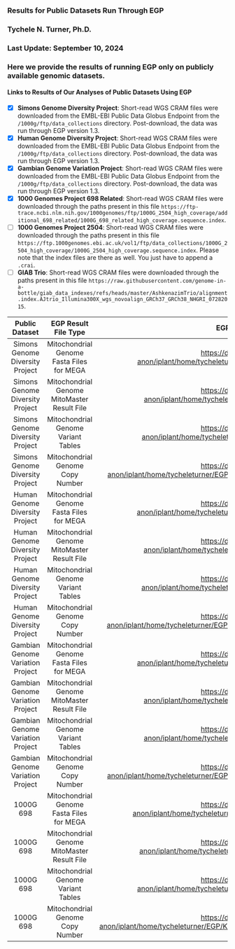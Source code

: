 ### Results for Public Datasets Run Through EGP
### Tychele N. Turner, Ph.D.
### Last Update: September 10, 2024
### Here we provide the results of running EGP only on publicly available genomic datasets. 

#### Links to Results of Our Analyses of Public Datasets Using EGP

- [x] **Simons Genome Diversity Project**: Short-read WGS CRAM files were downloaded from the EMBL-EBI Public Data Globus Endpoint from the `/1000g/ftp/data_collections` directory. Post-download, the data was run through EGP version 1.3.
- [x] **Human Genome Diversity Project**: Short-read WGS CRAM files were downloaded from the EMBL-EBI Public Data Globus Endpoint from the `/1000g/ftp/data_collections` directory. Post-download, the data was run through EGP version 1.3.
- [x] **Gambian Genome Variation Project**: Short-read WGS CRAM files were downloaded from the EMBL-EBI Public Data Globus Endpoint from the `/1000g/ftp/data_collections` directory. Post-download, the data was run through EGP version 1.3.
- [x] **1000 Genomes Project 698 Related**: Short-read WGS CRAM files were downloaded through the paths present in this file `https://ftp-trace.ncbi.nlm.nih.gov/1000genomes/ftp/1000G_2504_high_coverage/additional_698_related/1000G_698_related_high_coverage.sequence.index`.
- [ ] **1000 Genomes Project 2504**: Short-read WGS CRAM files were downloaded through the paths present in this file `https://ftp.1000genomes.ebi.ac.uk/vol1/ftp/data_collections/1000G_2504_high_coverage/1000G_2504_high_coverage.sequence.index`. Please note that the index files are there as well. You just have to append a `.crai`.
- [ ] **GIAB Trio**: Short-read WGS CRAM files were downloaded through the paths present in this file `https://raw.githubusercontent.com/genome-in-a-bottle/giab_data_indexes/refs/heads/master/AshkenazimTrio/alignment.index.AJtrio_Illumina300X_wgs_novoalign_GRCh37_GRCh38_NHGRI_07282015`.

| Public Dataset | EGP Result File Type | EGP Result File Link | MD5 |
| :---: | :---: | :---: | :---: |
| Simons Genome Diversity Project | Mitochondrial Genome Fasta Files for MEGA | https://data.cyverse.org/dav-anon/iplant/home/tycheleturner/EGP/SGDP/mtgenome_fasta.tar.bz2 | 86b09553f80926c1c29c57000ec1a88f | 
| Simons Genome Diversity Project | Mitochondrial Genome MitoMaster Result File | https://data.cyverse.org/dav-anon/iplant/home/tycheleturner/EGP/SGDP/haplogroups.tar.bz2 | 010026d77bee81e7b8daf5836bd12da3 |
| Simons Genome Diversity Project | Mitochondrial Genome Variant Tables | https://data.cyverse.org/dav-anon/iplant/home/tycheleturner/EGP/SGDP/variant_tables.tar.bz2 | f1ea3edf4a82b42f2028467fb3544dc4 |
| Simons Genome Diversity Project | Mitochondrial Genome Copy Number | https://data.cyverse.org/dav-anon/iplant/home/tycheleturner/EGP/SGDP/SGDP_mitochondrial_copy_numbers.txt.gz | 4872eeb792c214ad49662e98e4b14620 |
| Human Genome Diversity Project | Mitochondrial Genome Fasta Files for MEGA | https://data.cyverse.org/dav-anon/iplant/home/tycheleturner/EGP/HGDP/mtgenome_fasta.tar.bz2 | 2b388c1fa446ecec70e33ea0471e06f8 |
| Human Genome Diversity Project | Mitochondrial Genome MitoMaster Result File | https://data.cyverse.org/dav-anon/iplant/home/tycheleturner/EGP/HGDP/haplogroups.tar.bz2 | 50b80ed32b1ae542c8967cc31986dd19 |
| Human Genome Diversity Project | Mitochondrial Genome Variant Tables | https://data.cyverse.org/dav-anon/iplant/home/tycheleturner/EGP/HGDP/variant_tables.tar.bz2 | 995f30b74c4bb094a674b1a994853246 |
| Human Genome Diversity Project | Mitochondrial Genome Copy Number | https://data.cyverse.org/dav-anon/iplant/home/tycheleturner/EGP/HGDP/HGDP_mitochondrial_copy_numbers.txt.gz | e79e61efab4c491fa2825b7d1853df58 |
| Gambian Genome Variation Project | Mitochondrial Genome Fasta Files for MEGA | https://data.cyverse.org/dav-anon/iplant/home/tycheleturner/EGP/GGVP/mtgenome_fasta.tar.bz2 | d21e1e91e8b4c00627171fae79a1f54d |
| Gambian Genome Variation Project | Mitochondrial Genome MitoMaster Result File | https://data.cyverse.org/dav-anon/iplant/home/tycheleturner/EGP/GGVP/haplogroups.tar.bz2 | b359d1068d4f84f7746d1ebde82df29a |
| Gambian Genome Variation Project | Mitochondrial Genome Variant Tables | https://data.cyverse.org/dav-anon/iplant/home/tycheleturner/EGP/GGVP/variant_tables.tar.bz | ee2b93aa93d2177d92ec0f8f308b43ed |
| Gambian Genome Variation Project | Mitochondrial Genome Copy Number | https://data.cyverse.org/dav-anon/iplant/home/tycheleturner/EGP/GGVP/GGVP_mitochondrial_copy_numbers.txt.gz | fda509ba1d2bf33fd2d6b77b92e76c03 |
| 1000G 698 | Mitochondrial Genome Fasta Files for MEGA | https://data.cyverse.org/dav-anon/iplant/home/tycheleturner/EGP/KG/KIDS/mtgenome_fasta.tar.bz2 | 322038d61b4da2e937b32410613c3532 |
| 1000G 698 | Mitochondrial Genome MitoMaster Result File | https://data.cyverse.org/dav-anon/iplant/home/tycheleturner/EGP/KG/KIDS/haplogroups.tar.bz2 | 36c782c12245100478903f7fa191a402 |
| 1000G 698 | Mitochondrial Genome Variant Tables | https://data.cyverse.org/dav-anon/iplant/home/tycheleturner/EGP/KG/KIDS/variant_tables.tar.bz2 | 68b2a51361ffae4e7ad9d420b8becd38 |
| 1000G 698 | Mitochondrial Genome Copy Number | https://data.cyverse.org/dav-anon/iplant/home/tycheleturner/EGP/KG/KIDS/KG_698_mitochondrial_copy_numbers.txt.gz |1e83c8ae132b0a7ef33b090757b29063 |
